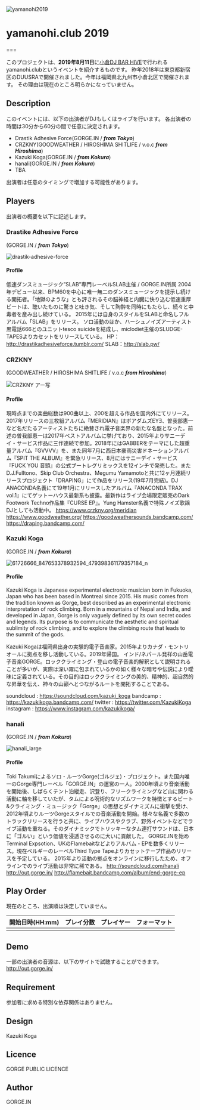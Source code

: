 ![yamanohi2019](https://user-images.githubusercontent.com/10110956/61601148-21354f80-ac6f-11e9-9f53-ea2d0ab2784b.jpg)

# yamanohi.club 2019
===

このプロジェクトは、**2019年8月11日**に[小倉DJ BAR HIVE](https://djbarhivekokura.tumblr.com/)で行われるyamanohi.clubというイベントを紹介するものです。
昨年2018年は東京都新宿区のDUUSRAで開催されました。今年は福岡県北九州市小倉北区で開催されます。
その理由は現在のところ明らかになっていません。

## Description

このイベントには、以下の出演者がDJもしくはライブを行います。
各出演者の時間は30分から60分の間で任意に決定されます。

- Drastik Adhesive Force(GORGE.IN / ***from Tokyo***)
- CRZKNY(GOODWEATHER / HIROSHIMA SHITLIFE / v.o.c ***from Hiroshima***)
- Kazuki Koga(GORGE.IN / ***from Kokura***)
- hanali(GORGE.IN / ***from Kokura***)
- TBA

出演者は任意のタイミングで増加する可能性があります。

## Players

出演者の概要を以下に記述します。
### Drastike Adhesive Force
(GORGE.IN / ***from Tokyo***)

![drastik-adhesive-force](https://user-images.githubusercontent.com/10110956/61601641-5cd11900-ac71-11e9-9e89-7990870099ed.jpg)

#### Profile
低速ダンスミュージック”SLAB”専門レーベルSLAB主催 / GORGE.IN所属
2004年デビュー以来、BPM60を中心に唯一無二のダンスミュージックを提示し続ける開拓者。「地獄のような」とも評されるその脳神経と内臓に快り込む低速重厚ビートは、聴いたものに驚きと吐き気、そして陶酔を同時にもたらし、続々と中毒者を産み出し続けている。
2015年には自身のスタイルをSLABと命名しフルアルバム「SLAB」をリリース。
ソロ活動のほか、ハーシュノイズアーティスト黒電話666とのユニットtesco suicideを結成し、miclodiet主催のSLUDGE-TAPESよりカセットをリリースしている。
HP：http://drastikadhesiveforce.tumblr.com/
SLAB：http://slab.pw/

### CRZKNY
(GOODWEATHER / HIROSHIMA SHITLIFE / v.o.c ***from Hiroshima***)

![CRZKNY アー写](https://user-images.githubusercontent.com/10110956/61601491-8ccbec80-ac70-11e9-947d-ab360eb61325.jpg)

#### Profile
現時点までの楽曲総数は900曲以上、200を超える作品を国内外にてリリース。2017年リリースの三枚組アルバム『MERIDIAN』はボアダムズEYƎ、曽我部恵一など名だたるアーティストたちに絶賛され電子音楽界の新たな名盤となった。前述の曽我部恵一は2017年ベストアルバムに挙げており、2015年よりサニーデイ・サービス作品に三作連続で参加。2018年にはGABBERをテーマにした超重量アルバム『GVVVV』を、また同年7月に西日本豪雨災害ドネーションアルバム『SPIT THE ALBUM』を緊急リリース、8月にはサニーデイ・サービス『FUCK YOU 音頭』の公式ブートレグリミックスを12インチで発売した。また D.J.Fulltono、Skip Club Orchestra、Megumu Yamamotoと共に12ヶ月連続リリースプロジェクト「DRAPING」にて作品をリリース(19年7月完結)。DJ ANACONDA名義にて19年1月にリリースしたアルバム『ANACONDA TRAX vol.1』にてゲットーハウス最新系も披露。最新作はライブ会場限定販売のDark Footwork Techno作品集『CURSE EP』。Yung Hamster名義で特殊ノイズ歌謡DJとしても活動中。
https://www.crzkny.org/meridian
https://www.goodweather.org/
https://goodweathersounds.bandcamp.com/
https://draping.bandcamp.com/

### Kazuki Koga
(GORGE.IN / ***from Kokura***)

![61726666_847653378932594_479398361179357184_n](https://user-images.githubusercontent.com/10110956/61601722-b0dbfd80-ac71-11e9-9ed4-e2ef5a4eb8a7.jpg)

#### Profile
Kazuki Koga is Japanese experimental electronic musician born in Fukuoka, Japan who has been based in Montreal since 2015. His music comes from the tradition known as Gorge, best described as an experimental electronic interpretation of rock climbing. Born in a mountains of Nepal and India, and developed in Japan, Gorge is only vaguely defined by its own secret codes and legends. Its purpose is to communicate the aesthetic and spiritual sublimity of rock climbing, and to explore the climbing route that leads to the summit of the gods.

Kazuki Kogaは福岡県出身の実験的電子音楽家。2015年よりカナダ・モントリオールに拠点を移し活動している。2019年帰国。
インド/ネパール発祥の山岳電子音楽GORGE。ロッククライミング・登山の電子音楽的解釈として説明されることが多いが、実際は深い霧に包まれているかの如く様々な暗号や伝説により曖昧に定義されている。その目的はロッククライミングの美的、精神的、超自然的な昇華を伝え、神々の山巓へとつながるルートを開拓することである。

soundcloud : https://soundcloud.com/kazuki_koga
bandcamp : https://kazukikoga.bandcamp.com/
twitter : https://twitter.com/KazukiKoga
instagram : https://www.instagram.com/kazukikoga/

### hanali
(GORGE.IN / ***from Kokura***)

![hanali_large](https://user-images.githubusercontent.com/10110956/61601798-087a6900-ac72-11e9-833d-f8026eb43c96.jpg)

#### Profile
Toki Takumiによるソロ・ルーツGorge(ゴルジェ)・プロジェクト。また国内唯一のGorge専門レーベル「GORGE.IN」の運営の一人。2000年頃より音楽活動を開始後、しばらくテント泊縦走、沢登り、フリークライミングなど山に関わる活動に軸を移していたが、タムによる呪術的なリズムワークを特徴とするビート&クライミング・ミュージック「Gorge」の思想とダイナミズムに衝撃を受け、2012年頃よりルーツGorgeスタイルでの音楽活動を開始。様々な名義で多数のトラックリリースを行うと共に、ライブハウスやクラブ、野外イベントなどでライブ活動を重ねる。そのダイナミックでトリッキーなタム連打サウンドは、日本に「ゴルい」という価値を浸透させるのに大いに貢献した。
GORGE.INを始めTerminal Expsotion、UKのFlamebaitなどよりアルバム・EPを数多くリリース。現在ベルギーのレーベルThird Type Tapeよりカセットテープ作品のリリースを予定している。
2015年より活動の拠点をオンラインに移行したため、オフラインでのライブ活動は非常に稀である。
http://soundcloud.com/hanali
http://out.gorge.in/
http://flamebait.bandcamp.com/album/end-gorge-ep



## Play Order
現在のところ、出演順は決定していません。

| 開始日時(HH:mm) | プレイ分数 | プレイヤー | フォーマット|
|:---|:---|:---|:---|
|||||



## Demo

一部の出演者の音源は、以下のサイトで試聴することができます。
http://out.gorge.in/

## Requirement

参加者に求める特別な依存関係はありません。

## Design
Kazuki Koga

## Licence

GORGE PUBLIC LICENCE

## Author

GORGE.IN


